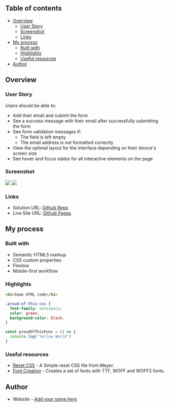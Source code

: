## Table of contents

- [Overview](#overview)
  - [User Story](#user-story)
  - [Screenshot](#screenshot)
  - [Links](#links)
- [My process](#my-process)
  - [Built with](#built-with)
  - [Highlights](#highlights)
  - [Useful resources](#useful-resources)
- [Author](#author)


## Overview

### User Story

Users should be able to:

- Add their email and submit the form
- See a success message with their email after successfully submitting the form
- See form validation messages if:
  - The field is left empty
  - The email address is not formatted correctly
- View the optimal layout for the interface depending on their device's screen size
- See hover and focus states for all interactive elements on the page

### Screenshot

![](./screenshot.jpg)
![](./screenshot.jpg)


### Links

- Solution URL: [Github Repo](https://github.com/SteveNoyes/newsletter-sign-up)
- Live Site URL: [Github Pages](https://stevenoyes.github.io/newsletter-sign-up/)


## My process

### Built with

- Semantic HTML5 markup
- CSS custom properties
- Flexbox
- Mobile-first workflow


### Highlights

```html
<h1>Some HTML code</h1>
```
```css
.proud-of-this-css {
  font-family: monospace;
  color: green;
  background-color: black;
}
```
```js
const proudOfThisFunc = () => {
  console.log('Yellow World')
}
```


### Useful resources

- [Reset CSS](https://meyerweb.com/eric/tools/css/reset/) - A Simple reset CSS file from Meyer.
- [Font Creation](https://transfonter.org/) - Creates a set of fonts with TTF, WOFF and WOFF2 fonts.


## Author

- Website - [Add your name here](https://www.your-site.com)
